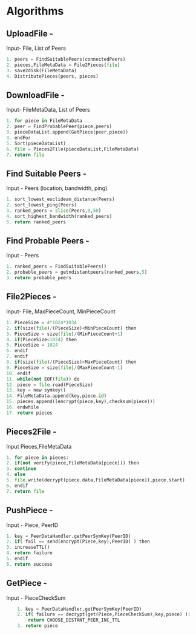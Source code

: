 # Algorithms

## UploadFile - 

Input- File, List of Peers

```python
1. peers = FindSuitablePeers(connectedPeers)
2. pieces,FileMetaData = File2Pieces(file)
3. save2disk(FileMetaData)
4. DistributePieces(peers, pieces)
```



## DownloadFile - 

Input- FileMetaData, List of Peers

```python
1. for piece in FileMetaData
2. peer = FindProbablePeer(piece,peers)
3. pieceDataList.append(GetPiece(peer,piece))
4. endFor
5. Sort(pieceDataList)
6. file = Pieces2File(pieceDataList,FileMetaData)
7. return file
```





## Find Suitable Peers -

Input - Peers (location, bandwidth, ping)

```python
1. sort_lowest_euclidean_distance(Peers)
2. sort_lowest_ping(Peers)
3. ranked_peers = slice(Peers,0,50)
4. sort_highest_bandwidth(ranked_peers)
5. return ranked_peers
```







## Find Probable Peers -

Input - Peers

```python
1. ranked_peers = FindSuitablePeers()
2. probable_peers = getndistantpeers(ranked_peers,5)
3. return probable_peers
```



## File2Pieces -

Input- File, MaxPieceCount, MinPieceCount

```python
1. PieceSize = 4*1024*1034
2. if(size(file)/(PieceSize)<MinPieceCount) then
3. PieceSize = size(file)/(MinPieceCount+1)
4. if(PieceSize<1024) then
5. PieceSize = 1024
6. endif
7. endif
8. if(size(file)/(PieceSize)>MaxPieceCount) then
9. PieceSize = size(file)/(MaxPieceCount-1)
10. endif
11. while(not EOF(file)) do
12. piece = file.read(PieceSize)
13. key = new symkey()
14. FileMetaData.append(key,piece.id)
15. pieces.append((encrypt(piece,key),checksum(piece)))
16. endwhile
17. return pieces
```





## Pieces2File -

Input Pieces,FileMetaData

```python
1. for piece in pieces:
2. if(not verify(piece,FileMetaData[piece])) then
3. continue
4. else
5. file.write(decrypt(piece.data,FileMetaData[piece]),piece.start)
6. endif
7. return file
```



## PushPiece -

Input - Piece, PeerID

```python
1. key = PeerDataHandler.getPeerSymKey(PeerID)
2. if( fail == send(encrypt(Piece,key),PeerID) ) then
3. increaseTTL()
4. return failure
5. endif
6. return success
```



## GetPiece -

Input - PieceCheckSum

```python
 	1. key = PeerDataHandler.getPeerSymKey(PeerID)
 	2. if( failure == decrypt(get(Piece,PieceCheckSum),key,piece) ):
        return CHOOSE_DISTANT_PEER_INC_TTL
 	3. return piece
```



